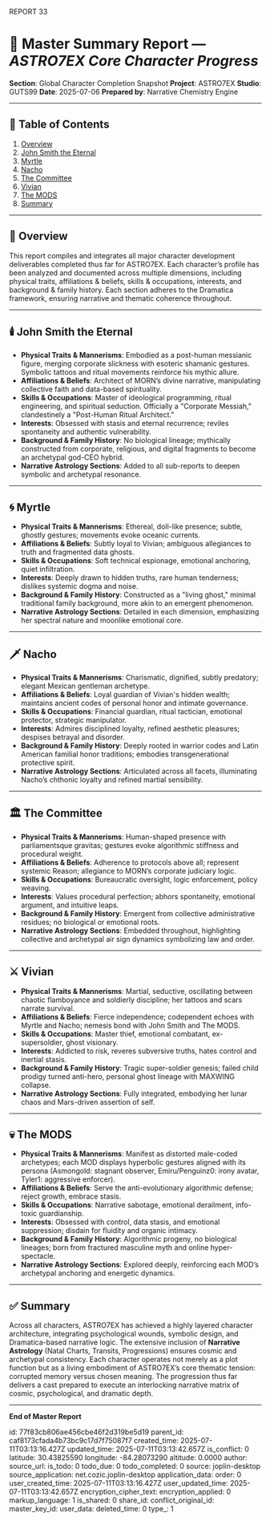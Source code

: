 REPORT 33

# 📘 Master Summary Report — *ASTRO7EX Core Character Progress*

**Section**: Global Character Completion Snapshot
**Project**: ASTRO7EX
**Studio**: GUTS99
**Date**: 2025-07-06
**Prepared by**: Narrative Chemistry Engine

---

## 📓 Table of Contents

1. [Overview](#overview)
2. [John Smith the Eternal](#john-smith-the-eternal)
3. [Myrtle](#myrtle)
4. [Nacho](#nacho)
5. [The Committee](#the-committee)
6. [Vivian](#vivian)
7. [The MODS](#the-mods)
8. [Summary](#summary)

---

## 🧠 Overview

This report compiles and integrates all major character development deliverables completed thus far for ASTRO7EX. Each character’s profile has been analyzed and documented across multiple dimensions, including physical traits, affiliations & beliefs, skills & occupations, interests, and background & family history. Each section adheres to the Dramatica framework, ensuring narrative and thematic coherence throughout.

---

## 🕯️ John Smith the Eternal

* **Physical Traits & Mannerisms**: Embodied as a post-human messianic figure, merging corporate slickness with esoteric shamanic gestures. Symbolic tattoos and ritual movements reinforce his mythic allure.
* **Affiliations & Beliefs**: Architect of MORN’s divine narrative, manipulating collective faith and data-based spirituality.
* **Skills & Occupations**: Master of ideological programming, ritual engineering, and spiritual seduction. Officially a "Corporate Messiah," clandestinely a "Post-Human Ritual Architect."
* **Interests**: Obsessed with stasis and eternal recurrence; reviles spontaneity and authentic vulnerability.
* **Background & Family History**: No biological lineage; mythically constructed from corporate, religious, and digital fragments to become an archetypal god-CEO hybrid.
* **Narrative Astrology Sections**: Added to all sub-reports to deepen symbolic and archetypal resonance.

---

## 🌀 Myrtle

* **Physical Traits & Mannerisms**: Ethereal, doll-like presence; subtle, ghostly gestures; movements evoke oceanic currents.
* **Affiliations & Beliefs**: Subtly loyal to Vivian; ambiguous allegiances to truth and fragmented data ghosts.
* **Skills & Occupations**: Soft technical espionage, emotional anchoring, quiet infiltration.
* **Interests**: Deeply drawn to hidden truths, rare human tenderness; dislikes systemic dogma and noise.
* **Background & Family History**: Constructed as a "living ghost," minimal traditional family background, more akin to an emergent phenomenon.
* **Narrative Astrology Sections**: Detailed in each dimension, emphasizing her spectral nature and moonlike emotional core.

---

## 🗡️ Nacho

* **Physical Traits & Mannerisms**: Charismatic, dignified, subtly predatory; elegant Mexican gentleman archetype.
* **Affiliations & Beliefs**: Loyal guardian of Vivian's hidden wealth; maintains ancient codes of personal honor and intimate governance.
* **Skills & Occupations**: Financial guardian, ritual tactician, emotional protector, strategic manipulator.
* **Interests**: Admires disciplined loyalty, refined aesthetic pleasures; despises betrayal and disorder.
* **Background & Family History**: Deeply rooted in warrior codes and Latin American familial honor traditions; embodies transgenerational protective spirit.
* **Narrative Astrology Sections**: Articulated across all facets, illuminating Nacho’s chthonic loyalty and refined martial sensibility.

---

## 🏛️ The Committee

* **Physical Traits & Mannerisms**: Human-shaped presence with parliamentsque gravitas; gestures evoke algorithmic stiffness and procedural weight.
* **Affiliations & Beliefs**: Adherence to protocols above all; represent systemic Reason; allegiance to MORN’s corporate judiciary logic.
* **Skills & Occupations**: Bureaucratic oversight, logic enforcement, policy weaving.
* **Interests**: Values procedural perfection; abhors spontaneity, emotional argument, and intuitive leaps.
* **Background & Family History**: Emergent from collective administrative residues; no biological or emotional roots.
* **Narrative Astrology Sections**: Embedded throughout, highlighting collective and archetypal air sign dynamics symbolizing law and order.

---

## ⚔️ Vivian

* **Physical Traits & Mannerisms**: Martial, seductive, oscillating between chaotic flamboyance and soldierly discipline; her tattoos and scars narrate survival.
* **Affiliations & Beliefs**: Fierce independence; codependent echoes with Myrtle and Nacho; nemesis bond with John Smith and The MODS.
* **Skills & Occupations**: Master thief, emotional combatant, ex-supersoldier, ghost visionary.
* **Interests**: Addicted to risk, reveres subversive truths, hates control and inertial stasis.
* **Background & Family History**: Tragic super-soldier genesis; failed child prodigy turned anti-hero, personal ghost lineage with MAXWING collapse.
* **Narrative Astrology Sections**: Fully integrated, embodying her lunar chaos and Mars-driven assertion of self.

---

## 💀 The MODS

* **Physical Traits & Mannerisms**: Manifest as distorted male-coded archetypes; each MOD displays hyperbolic gestures aligned with its persona (Asmongold: stagnant observer, Emiru/Penguinz0: irony avatar, Tyler1: aggressive enforcer).
* **Affiliations & Beliefs**: Serve the anti-evolutionary algorithmic defense; reject growth, embrace stasis.
* **Skills & Occupations**: Narrative sabotage, emotional derailment, info-toxic guardianship.
* **Interests**: Obsessed with control, data stasis, and emotional suppression; disdain for fluidity and organic intimacy.
* **Background & Family History**: Algorithmic progeny, no biological lineages; born from fractured masculine myth and online hyper-spectacle.
* **Narrative Astrology Sections**: Explored deeply, reinforcing each MOD’s archetypal anchoring and energetic dynamics.

---

## ✅ Summary

Across all characters, ASTRO7EX has achieved a highly layered character architecture, integrating psychological wounds, symbolic design, and Dramatica-based narrative logic. The extensive inclusion of **Narrative Astrology** (Natal Charts, Transits, Progressions) ensures cosmic and archetypal consistency. Each character operates not merely as a plot function but as a living embodiment of ASTRO7EX’s core thematic tension: corrupted memory versus chosen meaning. The progression thus far delivers a cast prepared to execute an interlocking narrative matrix of cosmic, psychological, and dramatic depth.

---

**End of Master Report**


id: 77f83cb806ae456cbe46f2d319be5d19
parent_id: caf8173cfada4b73bc9c17d7f75087f7
created_time: 2025-07-11T03:13:16.427Z
updated_time: 2025-07-11T03:13:42.657Z
is_conflict: 0
latitude: 30.43825590
longitude: -84.28073290
altitude: 0.0000
author: 
source_url: 
is_todo: 0
todo_due: 0
todo_completed: 0
source: joplin-desktop
source_application: net.cozic.joplin-desktop
application_data: 
order: 0
user_created_time: 2025-07-11T03:13:16.427Z
user_updated_time: 2025-07-11T03:13:42.657Z
encryption_cipher_text: 
encryption_applied: 0
markup_language: 1
is_shared: 0
share_id: 
conflict_original_id: 
master_key_id: 
user_data: 
deleted_time: 0
type_: 1